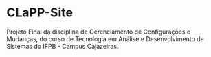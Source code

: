 # CLaPP-Site
Projeto Final da disciplina de Gerenciamento de Configurações e Mudanças, do curso de Tecnologia em Análise e Desenvolvimento de Sistemas do IFPB - Campus Cajazeiras.
